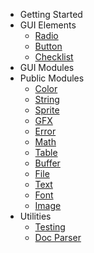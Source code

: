 - Getting Started[](/)
- GUI Elements
    - [Radio](gui/elements/Radio.md)
    - [Button](gui/elements/Button.md)
    - [Checklist](gui/elements/Checklist.md)
- GUI Modules
- Public Modules
    - [Color](public/color.md)
    - [String](public/string.md)
    - [Sprite](public/sprite.md)
    - [GFX](public/gfx.md)
    - [Error](public/error.md)
    - [Math](public/math.md)
    - [Table](public/table.md)
    - [Buffer](public/buffer.md)
    - [File](public/file.md)
    - [Text](public/text.md)
    - [Font](public/font.md)
    - [Image](public/image.md)
- Utilities
  - [Testing](testing.md)
  - [Doc Parser](doc-parser.md)